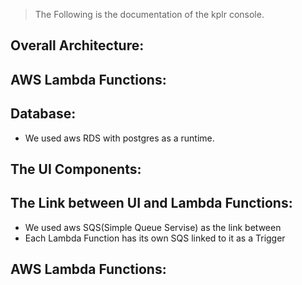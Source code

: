 > The Following is the documentation of the kplr console.


## Overall Architecture:


## AWS Lambda Functions:


## Database:
- We used aws RDS with postgres as a runtime.


## The UI Components:


## The Link between UI and Lambda Functions:
- We used aws SQS(Simple Queue Servise) as the link between 
- Each Lambda Function has its own SQS linked to it as a Trigger


## AWS Lambda Functions: